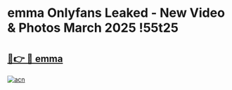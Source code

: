 # emma Onlyfans Leaked - New Video & Photos March 2025 !55t25

# <h2><a href="https://5kh2w9.iuczelnia.edu.pl?title=emma&ref=55t25">🔗👉 🔴 emma</a></h2>

[![acn](https://github.com/user-attachments/assets/0f9c940e-d8b0-45ae-aac7-cd30a18b3e1c)](https://5kh2w9.iuczelnia.edu.pl?title=emma&ref=55t25)

